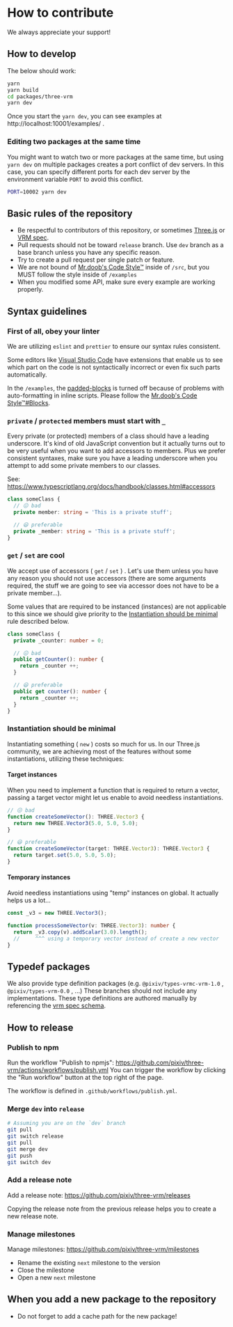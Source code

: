 # How to contribute

We always appreciate your support!

## How to develop

The below should work:

```sh
yarn
yarn build
cd packages/three-vrm
yarn dev
```

Once you start the `yarn dev`, you can see examples at http://localhost:10001/examples/ .

### Editing two packages at the same time

You might want to watch two or more packages at the same time, but using `yarn dev` on multiple packages creates a port conflict of dev servers.
In this case, you can specify different ports for each dev server by the environment variable `PORT` to avoid this conflict.

```sh
PORT=10002 yarn dev
```

## Basic rules of the repository

- Be respectful to contributors of this repository, or sometimes [Three.js](https://github.com/mrdoob/three.js/wiki/How-to-contribute-to-three.js) or [VRM spec](https://github.com/vrm-c/vrm-specification).
- Pull requests should not be toward `release` branch. Use `dev` branch as a base branch unless you have any specific reason.
- Try to create a pull request per single patch or feature.
- We are not bound of [Mr.doob's Code Style™](https://github.com/mrdoob/three.js/wiki/Mr.doob%27s-Code-Style%E2%84%A2) inside of `/src`, but you MUST follow the style inside of `/examples`
- When you modified some API, make sure every example are working properly.

## Syntax guidelines

### First of all, obey your linter

We are utilizing `eslint` and `prettier` to ensure our syntax rules consistent.

Some editors like [Visual Studio Code](https://code.visualstudio.com/) have extensions that enable us to see which part on the code is not syntactically incorrect or even fix such parts automatically.

In the `/examples`, the [padded-blocks](https://eslint.org/docs/latest/rules/padded-blocks) is turned off because of problems with auto-formatting in inline scripts.
Please follow the [Mr.doob's Code Style™#Blocks](https://github.com/mrdoob/three.js/wiki/Mr.doob%27s-Code-Style%E2%84%A2#blocks).

### `private` / `protected` members must start with `_`

Every private (or protected) members of a class should have a leading underscore.
It's kind of old JavaScript convention but it actually turns out to be very useful when you want to add accessors to members.
Plus we prefer consistent syntaxes, make sure you have a leading underscore when you attempt to add some private members to our classes.

See: https://www.typescriptlang.org/docs/handbook/classes.html#accessors

```ts
class someClass {
  // 😖 bad
  private member: string = 'This is a private stuff';

  // 😃 preferable
  private _member: string = 'This is a private stuff';
}
```

### `get` / `set` are cool

We accept use of accessors ( `get` / `set` ) .
Let's use them unless you have any reason you should not use accessors (there are some arguments required, the stuff we are going to see via accessor does not have to be a private member...).

Some values that are required to be instanced (instances) are not applicable to this since we should give priority to the [Instantiation should be minimal](#instantiation-should-be-minimal) rule described below.

```ts
class someClass {
  private _counter: number = 0;

  // 😖 bad
  public getCounter(): number {
    return _counter ++;
  }

  // 😃 preferable
  public get counter(): number {
    return _counter ++;
  }
}
```

### Instantiation should be minimal

Instantiating something ( `new` ) costs so much for us.
In our Three.js community, we are achieving most of the features without some instantiations, utilizing these techniques:

#### Target instances

When you need to implement a function that is required to return a vector,
passing a target vector might let us enable to avoid needless instantiations.

```ts
// 😖 bad
function createSomeVector(): THREE.Vector3 {
  return new THREE.Vector3(5.0, 5.0, 5.0);
}

// 😃 preferable
function createSomeVector(target: THREE.Vector3): THREE.Vector3 {
  return target.set(5.0, 5.0, 5.0);
}
```

#### Temporary instances

Avoid needless instantiations using "temp" instances on global.
It actually helps us a lot...

```ts
const _v3 = new THREE.Vector3();

function processSomeVector(v: THREE.Vector3): number {
  return _v3.copy(v).addScalar(3.0).length();
  //     ^^^ using a temporary vector instead of create a new vector
}
```

## Typedef packages

We also provide type definition packages (e.g. `@pixiv/types-vrmc-vrm-1.0` , `@pixiv/types-vrm-0.0` , ...)
These branches should not include any implementations.
These type definitions are authored manually by referencing the [vrm spec schema](https://github.com/vrm-c/vrm-specification).

## How to release

### Publish to npm

Run the workflow "Publish to npmjs": https://github.com/pixiv/three-vrm/actions/workflows/publish.yml
You can trigger the workflow by clicking the "Run workflow" button at the top right of the page.

The workflow is defined in `.github/workflows/publish.yml`.

### Merge `dev` into `release`

```sh
# Assuming you are on the `dev` branch
git pull
git switch release
git pull
git merge dev
git push
git switch dev
```

### Add a release note

Add a release note: https://github.com/pixiv/three-vrm/releases

Copying the release note from the previous release helps you to create a new release note.

### Manage milestones

Manage milestones: https://github.com/pixiv/three-vrm/milestones

- Rename the existing `next` milestone to the version
- Close the milestone
- Open a new `next` milestone

## When you add a new package to the repository

- Do not forget to add a cache path for the new package!
